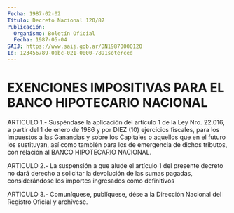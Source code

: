 ```yaml
---
Fecha: 1987-02-02
Título: Decreto Nacional 120/87
Publicación:
  Organismo: Boletín Oficial
  Fecha: 1987-05-04
SAIJ: https://www.saij.gob.ar/DN19870000120
Id: 123456789-0abc-021-0000-7891soterced
---
```

# EXENCIONES IMPOSITIVAS PARA EL BANCO HIPOTECARIO NACIONAL

<a id="1"></a>
ARTICULO  1.-  Suspéndase  la  aplicación  del artículo 1 de la Ley Nro.  22.016,  a  partir del 1 de enero de 1986  y  por  DIEZ (10) ejercicios fiscales,  para  los  Impuestos  a las Ganancias y sobre los Capitales o aquellos que en el futuro los  sustituyan, así como también para los de emergencia de dichos tributos,  con relación al BANCO HIPOTECARIO NACIONAL.

<a id="2"></a>
ARTICULO  2.-  La suspensión a que alude el artículo 1 del presente decreto no dará  derecho  a  solicitar  la  devolución de las sumas pagadas,  considerándose los importes ingresados  como  definitivos

<a id="3"></a>
ARTICULO  3.- Comuníquese, publíquese, dése a la Dirección Nacional del Registro Oficial y archívese.